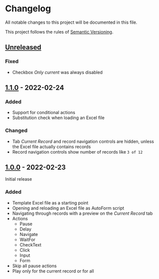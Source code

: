 # Changelog

All notable changes to this project will be documented in this file.

This project follows the rules of
[Semantic Versioning](http://semver.org/).

<!--
This document follows the guidelines in http://keepachangelog.md.

Use the following change groups: Added, Changed, Deprecated, Removed, Fixed, Security
Add a link to the GitHub diff like
[<this-version>]: https://github.com/mastersign/Mastersign.AutoForm/compare/v<last-version>...v<this-version>
-->

## [Unreleased]

[Unreleased]: https://github.com/mastersign/Mastersign.AutoForm/compare/main...dev

### Fixed
* Checkbox _Only current_ was always disabled

## [1.1.0] - 2022-02-24

[1.1.0]: https://github.com/mastersign/Mastersign.AutoForm/compare/v1.0.0...v1.1.0

### Added
* Support for conditional actions
* Substitution check when loading an Excel file

### Changed
* Tab _Current Record_ and record navigation controls are hidden,
  unless the Excel file actually contains records
* Record navigation controls show number of records like `3 of 12`

## [1.0.0] - 2022-02-23

[1.0.0]: https://github.com/mastersign/Mastersign.AutoForm/tree/v1.0.0

Initial release

### Added
* Template Excel file as a starting point
* Opening and reloading an Excel file as AutoForm script
* Navigating through records with a preview on the _Current Record_ tab
* Actions
    + Pause
    + Delay
    + Navigate
    + WaitFor
    + CheckText
    + Click
    + Input
    + Form
* Skip all pause actions
* Play only for the current record or for all
